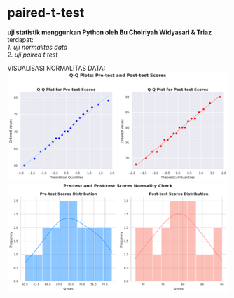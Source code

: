 # paired-t-test
**uji statistik menggunkan Python oleh Bu Choiriyah Widyasari & Triaz**
<br>
terdapat:<br>
*1. uji normalitas data* <br>
*2. uji paired t test*
<br>

VISUALISASI NORMALITAS DATA:
![Distribusi Frekuensi](img/qqnormality.png)
<br>
![Distribusi Frekuensi](img/normalitydist.png)

